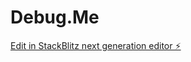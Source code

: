 # Debug.Me
[Edit in StackBlitz next generation editor ⚡️](https://stackblitz.com/~/github.com/joselucas-coder/debugme)
